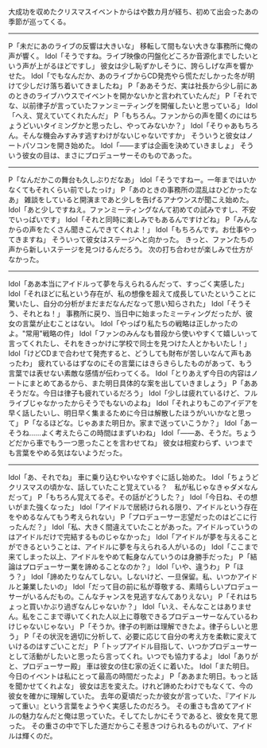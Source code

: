 大成功を収めたクリスマスイベントからはや数カ月が経ち、初めて出会ったあの季節が巡ってくる。

---

P「未だにあのライブの反響は大きいな」
移転して間もない大きな事務所に俺の声が響く。
Idol「そうですね。ライブ映像の円盤化どころか音源化までしたいという声が上がるほどですし」
彼女は少し恥ずかしそうに、誇らしげな声を響かせた。
Idol「でもなんだか、あのライブからCD発売やら慌ただしかった冬が明けて少しだけ落ち着いてきましたね」
P「ああそうだ、実は社長から少し前にあのときのライブハウスでイベントを開かないかと言われていたんだ」
P「それでな、以前律子が言っていたファンミーティングを開催したいと思っている」
Idol「へえ、覚えていてくれたんだ」
P「もちろん。ファンからの声を聞くのにはちょうどいいタイミングかと思ったし、やってみないか？」
Idol「そりゃあもちろん。そんな機会みすみす逃すわけがないじゃないですか」
そういうと彼女はノートパソコンを開き始めた。
Idol「――まずは企画を決めていきましょ」
そういう彼女の目は、まさにプロデューサーそのものであった。

---

P「なんだかこの舞台も久しぶりだなあ」
Idol「そうですねー。一年まではいかなくてもそれくらい前でしたっけ」
P「あのときの事務所の混乱はひどかったなあ」
雑談をしていると開演まであと少しを告げるアナウンスが聞こえ始めた。
Idol「あと少しですねえ。ファンミーティングなんて初めての試みですし、不安でいっぱいです」
Idol「それと同時に楽しみでもあるんですけどね」
P「みんなからの声をたくさん聞きこんできてくれよ！」
Idol「もちろんです。お仕事やってきますね」
そういって彼女はステージへと向かった。
きっと、ファンたちの声から新しいステージを見つけるんだろう。
次の打ち合わせが楽しみで仕方がなかった。

---

Idol「ああ本当にアイドルって夢を与えられるんだって、すっごく実感した」
Idol「それほどに私という存在が、私の想像を超えて成長していたということに驚いたし、自分の分析がまだまだなんだなって思い知らされた」
Idol「そうそう、それとね！」
事務所に戻り、当日中に始まったミーティングだったが、彼女の言葉が止むことはない。
Idol「やっぱり私たちの戦略は正しかったのよ。"常用"戦略の件」
Idol「ファンのみんなも普段から使いやすくて嬉しいって言ってくれたし、それをきっかけに学校で同士を見つけた人とかもいたし！」
Idol「けどCDまで合わせて発売すると、どうしても財布が苦しいなんて声もあったわ」
疲れているはずなのにその言葉にはきらきらしたものがあって、もう言葉では表せない素敵な感情が伝わってくる。
Idol「とりあえず今日の内容はノートにまとめてあるから、また明日具体的な案を出していきましょう」
P「ああそうだな。今日は律子も疲れているだろう」
Idol「少しは疲れているけど、フルライブじゃなかったからそうでもないのよね」
Idol「それよりもこのアイデアを早く話したいし、明日早く集まるために今日は解散したほうがいいかなと思って」
P「なるほどな。じゃあまた明日か。家まで送っていこうか？」
Idol「あーそうね……よく考えたらこの時間はまずいわね」
Idol「――あ、そうだ。ちょうどだから車でもう一つ思ったことを言わせてね」
彼女は相変わらず、いつまでも言葉をやめる気はないようだった。

---

Idol「あ、それでね」
車に乗り込むやいなやすぐに話し始めた。
Idol「ちょうどクリスマスの頃かな、話していたこと覚えている？　私が私じゃなきゃダメなんだって」
P「もちろん覚えてるぞ。その話がどうした？」
Idol「今日ね、その想いがまた強くなった」
Idol「アイドルで居続けられる限り、アイドルという存在をやめるなんてもう考えられない」
P「プロデューサー志望だったのはどこに行ったんだ？」
Idol「私、大きく間違えていたことがあった。アイドルっていうのはアイドルだけで完結するものじゃなかった」
Idol「アイドルが夢を与えることができるということは、アイドルに夢を与えられる人がいるの」
Idol「ここまで来てしまった以上、アイドルをやめて転身なんていうのは身勝手だった」
P「結論はプロデューサー業を諦めることなのか？」
Idol「いや、違うわ」
P「ほう？」
Idol「諦めたりなんてしない。しないけど、一旦保留。私、いつかアイドルと兼業したいの」
Idol「だって目の前に私が尊敬する、素晴らしいプロデューサーがいるんだもの。こんなチャンスを見逃すなんてありえない」
P「それはちょっと買いかぶり過ぎなんじゃないか？」
Idol「いえ、そんなことはありません。私をここまで導いてくれた人以上に尊敬できるプロデューサーなんているわけじゃないじゃない」
P「そうか。律子の判断は理解できたよ。律子らしいと思う」
P「その状況を適切に分析して、必要に応じて自分の考え方を柔軟に変えていけるのはすごいことだ」
P「トップアイドル目指して、いつかプロデューサーとして活動がしたいと思ったら言ってくれ。いつでも協力するよ」
Idol「ありがと、プロデューサー殿」
車は彼女の住む家の近くに着いた。
Idol「また明日。今日のイベントは私にとって最高の時間だったよ」
P「ああまた明日。もっと話を聞かせてくれよな」
彼女は志を変えた。けれど諦めたわけでもなくて、今の彼女を確かに理解していた。
去年の夏頃だったか彼女が言っていた、『アイドルって重い』という言葉をようやく実感したのだろう。
その重さも含めてアイドルの魅力なんだと俺は思っていた。そしてたしかにそうであると、彼女を見て思った。
その重さの中で下した道だからこそ惹きつけられるものがいて、アイドルは輝くのだ。
